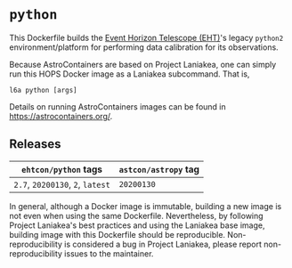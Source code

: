 # `python`

This Dockerfile builds the [Event Horizon Telescope
(EHT)](https://eventhorizontelescope.org/)'s legacy `python2`
environment/platform for performing data calibration for its
observations.

Because AstroContainers are based on Project Laniakea, one can simply
run this HOPS Docker image as a Laniakea subcommand.
That is,

    l6a python [args]

Details on running AstroContainers images can be found in
https://astrocontainers.org/.

## Releases

`ehtcon/python` tags | `astcon/astropy` tag
--- | ---
`2.7`, `20200130`, `2`, `latest` | `20200130`

In general, although a Docker image is immutable, building a new image
is not even when using the same Dockerfile.
Nevertheless, by following Project Laniakea's best practices and using
the Laniakea base image, building image with this Dockerfile should be
reproducible.
Non-reproducibility is considered a bug in Project Laniakea, please
report non-reproducibility issues to the maintainer.
